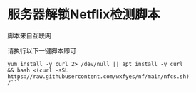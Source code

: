 # 服务器解锁Netflix检测脚本
脚本来自互联网

请执行以下一键脚本即可
```
yum install -y curl 2> /dev/null || apt install -y curl
&& bash <(curl -sSL https://raw.githubusercontent.com/wxfyes/nf/main/nfcs.sh)
/```
